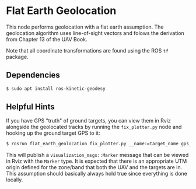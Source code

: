 Flat Earth Geolocation
======================

This node performs geolocation with a flat earth assumption. The geolocation algorithm uses line-of-sight vectors and folows the derivation from Chapter 13 of the UAV Book.

Note that all coordinate transformations are found using the ROS `tf` package.

## Dependencies ##

```bash
$ sudo apt install ros-kinetic-geodesy
```

## Helpful Hints ##

If you have GPS "truth" of ground targets, you can view them in Rviz alongside the geolocated tracks by running the `fix_plotter.py` node and hooking up the ground target GPS to it:

```bash
$ rosrun flat_earth_geolocation fix_plotter.py __name:=target_name gps_fix:=/htc_one_m9/fix
```

This will publish a `visualization_msgs::Marker` message that can be viewed in Rviz with the `Marker` type. It is expected that there is an appropriate UTM origin defined for the zone/band that both the UAV and the targets are in. This assumption should basically always hold true since everything is done locally.